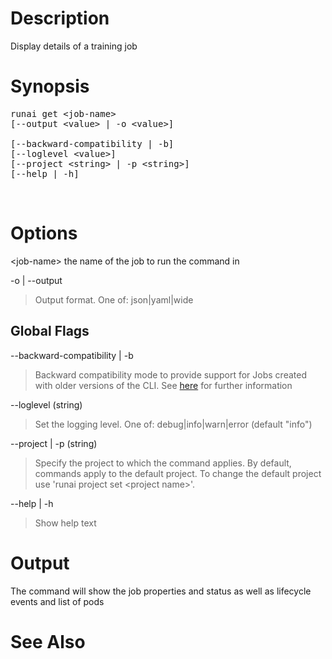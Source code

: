 # Description

Display details of a training job

# Synopsis

<pre>runai get &lt;job-name&gt;<br/>[--output &lt;value&gt; | -o &lt;value&gt;]<br/><br/>[--backward-compatibility | -b]<br/>[--loglevel &lt;value&gt;]<br/>[--project &lt;string&gt; | -p &lt;string&gt;]<br/>[--help | -h]</pre>

&nbsp;

# Options

&lt;job-name&gt; the name of the job to run the command in&nbsp;

-o | --output

>  Output format. One of: json|yaml|wide

## Global Flags

--backward-compatibility | -b

>  Backward compatibility mode to provide support for Jobs created with older versions of the CLI. See <a href="https://support.run.ai/hc/en-us/articles/360013546920-Migrating-to-Permission-Aware-CLI" target="_self">here</a> for further information

--loglevel (string)

>  Set the logging level. One of: debug|info|warn|error (default "info")

--project | -p (string)

>  Specify the project to which the command applies. By default, commands apply to the default project. To change the default project use 'runai project set &lt;project name&gt;'.

--help | -h

>  Show help text

# Output

The command will show the job properties and status as well as lifecycle events and list of pods

# See Also